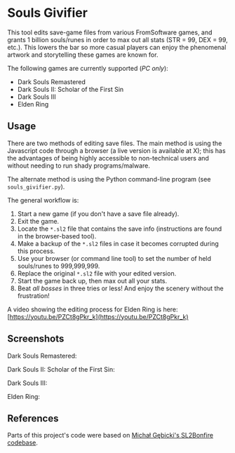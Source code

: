 # Souls Givifier

This tool edits save-game files from various FromSoftware games, and grants 1 billion souls/runes in order to max out all stats (STR = 99, DEX = 99, etc.).  This lowers the bar so more casual players can enjoy the phenomenal artwork and storytelling these games are known for.

The following games are currently supported (*PC only*):
* Dark Souls Remastered
* Dark Souls II: Scholar of the First Sin
* Dark Souls III
* Elden Ring

## Usage

There are two methods of editing save files.  The main method is using the Javascript code through a browser (a live version is available at X); this has the advantages of being highly accessible to non-technical users and without needing to run shady programs/malware.

The alternate method is using the Python command-line program (see `souls_givifier.py`).

The general workflow is:
1. Start a new game (if you don't have a save file already).
2. Exit the game.
3. Locate the `*.sl2` file that contains the save info (instructions are found in the browser-based tool).
4. Make a backup of the `*.sl2` files in case it becomes corrupted during this process.
5. Use your browser (or command line tool) to set the number of held souls/runes to 999,999,999.
6. Replace the original `*.sl2` file with your edited version.
7. Start the game back up, then max out all your stats.
8. Beat *all bosses* in three tries or less!  And enjoy the scenery without the frustration!

A video showing the editing process for Elden Ring is here: [https://youtu.be/PZCt8gPkr_k](https://youtu.be/PZCt8gPkr_k)

## Screenshots

Dark Souls Remastered:

Dark Souls II: Scholar of the First Sin:

Dark Souls III:

Elden Ring:

## References

Parts of this project's code were based on [Michał Gębicki's SL2Bonfire codebase](https://github.com/mi5hmash/SL2Bonfire).
